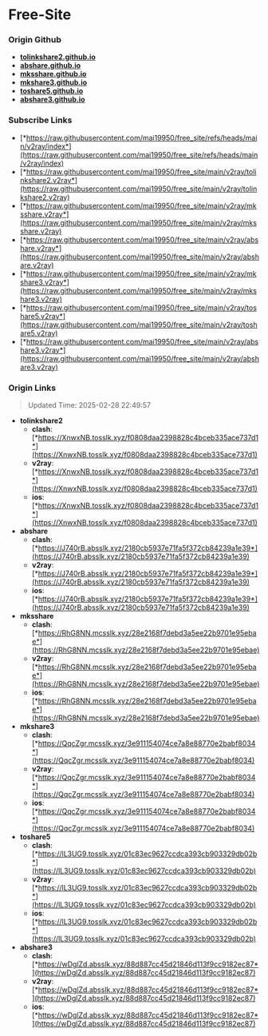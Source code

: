 # Free-Site

### Origin Github

- [**tolinkshare2.github.io**](https://github.com/tolinkshare2/tolinkshare2.github.io)
- [**abshare.github.io**](https://github.com/abshare/abshare.github.io)
- [**mksshare.github.io**](https://github.com/mksshare/mksshare.github.io)
- [**mkshare3.github.io**](https://github.com/mkshare3/mkshare3.github.io)
- [**toshare5.github.io**](https://github.com/toshare5/toshare5.github.io)
- [**abshare3.github.io**](https://github.com/abshare3/abshare3.github.io)

### Subscribe Links

- [*https://raw.githubusercontent.com/mai19950/free_site/refs/heads/main/v2ray/index*](https://raw.githubusercontent.com/mai19950/free_site/refs/heads/main/v2ray/index)
- [*https://raw.githubusercontent.com/mai19950/free_site/main/v2ray/tolinkshare2.v2ray*](https://raw.githubusercontent.com/mai19950/free_site/main/v2ray/tolinkshare2.v2ray)
- [*https://raw.githubusercontent.com/mai19950/free_site/main/v2ray/mksshare.v2ray*](https://raw.githubusercontent.com/mai19950/free_site/main/v2ray/mksshare.v2ray)
- [*https://raw.githubusercontent.com/mai19950/free_site/main/v2ray/abshare.v2ray*](https://raw.githubusercontent.com/mai19950/free_site/main/v2ray/abshare.v2ray)
- [*https://raw.githubusercontent.com/mai19950/free_site/main/v2ray/mkshare3.v2ray*](https://raw.githubusercontent.com/mai19950/free_site/main/v2ray/mkshare3.v2ray)
- [*https://raw.githubusercontent.com/mai19950/free_site/main/v2ray/toshare5.v2ray*](https://raw.githubusercontent.com/mai19950/free_site/main/v2ray/toshare5.v2ray)
- [*https://raw.githubusercontent.com/mai19950/free_site/main/v2ray/abshare3.v2ray*](https://raw.githubusercontent.com/mai19950/free_site/main/v2ray/abshare3.v2ray)

### Origin Links

> Updated Time: 2025-02-28 22:49:57

- **tolinkshare2**
  - **clash**: [*https://XnwxNB.tosslk.xyz/f0808daa2398828c4bceb335ace737d1*](https://XnwxNB.tosslk.xyz/f0808daa2398828c4bceb335ace737d1)
  - **v2ray**: [*https://XnwxNB.tosslk.xyz/f0808daa2398828c4bceb335ace737d1*](https://XnwxNB.tosslk.xyz/f0808daa2398828c4bceb335ace737d1)
  - **ios**: [*https://XnwxNB.tosslk.xyz/f0808daa2398828c4bceb335ace737d1*](https://XnwxNB.tosslk.xyz/f0808daa2398828c4bceb335ace737d1)
- **abshare**
  - **clash**: [*https://J740rB.absslk.xyz/2180cb5937e71fa5f372cb84239a1e39*](https://J740rB.absslk.xyz/2180cb5937e71fa5f372cb84239a1e39)
  - **v2ray**: [*https://J740rB.absslk.xyz/2180cb5937e71fa5f372cb84239a1e39*](https://J740rB.absslk.xyz/2180cb5937e71fa5f372cb84239a1e39)
  - **ios**: [*https://J740rB.absslk.xyz/2180cb5937e71fa5f372cb84239a1e39*](https://J740rB.absslk.xyz/2180cb5937e71fa5f372cb84239a1e39)
- **mksshare**
  - **clash**: [*https://RhG8NN.mcsslk.xyz/28e2168f7debd3a5ee22b9701e95ebae*](https://RhG8NN.mcsslk.xyz/28e2168f7debd3a5ee22b9701e95ebae)
  - **v2ray**: [*https://RhG8NN.mcsslk.xyz/28e2168f7debd3a5ee22b9701e95ebae*](https://RhG8NN.mcsslk.xyz/28e2168f7debd3a5ee22b9701e95ebae)
  - **ios**: [*https://RhG8NN.mcsslk.xyz/28e2168f7debd3a5ee22b9701e95ebae*](https://RhG8NN.mcsslk.xyz/28e2168f7debd3a5ee22b9701e95ebae)
- **mkshare3**
  - **clash**: [*https://QqcZgr.mcsslk.xyz/3e911154074ce7a8e88770e2babf8034*](https://QqcZgr.mcsslk.xyz/3e911154074ce7a8e88770e2babf8034)
  - **v2ray**: [*https://QqcZgr.mcsslk.xyz/3e911154074ce7a8e88770e2babf8034*](https://QqcZgr.mcsslk.xyz/3e911154074ce7a8e88770e2babf8034)
  - **ios**: [*https://QqcZgr.mcsslk.xyz/3e911154074ce7a8e88770e2babf8034*](https://QqcZgr.mcsslk.xyz/3e911154074ce7a8e88770e2babf8034)
- **toshare5**
  - **clash**: [*https://lL3UG9.tosslk.xyz/01c83ec9627ccdca393cb903329db02b*](https://lL3UG9.tosslk.xyz/01c83ec9627ccdca393cb903329db02b)
  - **v2ray**: [*https://lL3UG9.tosslk.xyz/01c83ec9627ccdca393cb903329db02b*](https://lL3UG9.tosslk.xyz/01c83ec9627ccdca393cb903329db02b)
  - **ios**: [*https://lL3UG9.tosslk.xyz/01c83ec9627ccdca393cb903329db02b*](https://lL3UG9.tosslk.xyz/01c83ec9627ccdca393cb903329db02b)
- **abshare3**
  - **clash**: [*https://wDglZd.absslk.xyz/88d887cc45d21846d113f9cc9182ec87*](https://wDglZd.absslk.xyz/88d887cc45d21846d113f9cc9182ec87)
  - **v2ray**: [*https://wDglZd.absslk.xyz/88d887cc45d21846d113f9cc9182ec87*](https://wDglZd.absslk.xyz/88d887cc45d21846d113f9cc9182ec87)
  - **ios**: [*https://wDglZd.absslk.xyz/88d887cc45d21846d113f9cc9182ec87*](https://wDglZd.absslk.xyz/88d887cc45d21846d113f9cc9182ec87)
